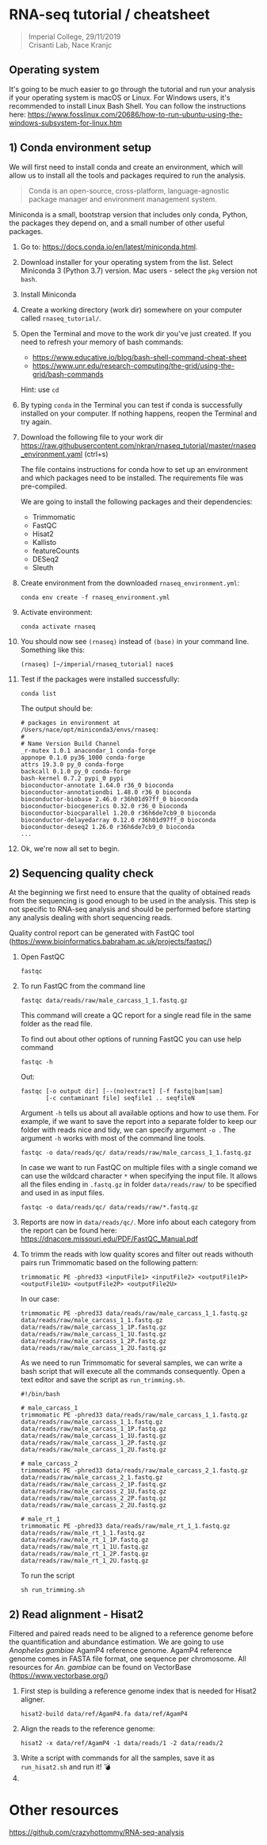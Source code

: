 # RNA-seq tutorial / cheatsheet 
> Imperial College, 29/11/2019\
> Crisanti Lab, Nace Kranjc

## Operating system
It's going to be much easier to go through the tutorial and run your analysis if your operating system is macOS or Linux. For Windows users, it's recommended to install Linux Bash Shell. You can follow the instructions here: https://www.fosslinux.com/20686/how-to-run-ubuntu-using-the-windows-subsystem-for-linux.htm

## 1) Conda environment setup
We will first need to install conda and create an environment, which will allow us to install all the tools and packages required to run the analysis.

> Conda is an open-source, cross-platform, language-agnostic package manager and environment management system.

Miniconda is a small, bootstrap version that includes only conda, Python, the packages they depend on, and a small number of other useful packages. 

1) Go to: https://docs.conda.io/en/latest/miniconda.html. 

2) Download installer for your operating system from the list. Select Miniconda 3 (Python 3.7) version. Mac users - select the `pkg` version not `bash`.

3) Install Miniconda

4) Create a working directory (work dir) somewhere on your computer called `rnaseq_tutorial/`.

5) Open the Terminal and move to the work dir you've just created. If you need to refresh your memory of bash commands:
    - https://www.educative.io/blog/bash-shell-command-cheat-sheet 
    - https://www.unr.edu/research-computing/the-grid/using-the-grid/bash-commands
 
    Hint: use `cd`

6) By typing `conda` in the Terminal you can test if conda is successfully installed on your computer. If nothing happens, reopen the Terminal and try again.

7) Download the following file to your work dir https://raw.githubusercontent.com/nkran/rnaseq_tutorial/master/rnaseq_environment.yaml (ctrl+s)

    The file contains instructions for conda how to set up an environment and which packages need to be installed. The requirements file was pre-compiled.

    We are going to install the following packages and their dependencies:

    * Trimmomatic
    * FastQC
    * Hisat2
    * Kallisto
    * featureCounts
    * DESeq2
    * Sleuth

8) Create environment from the downloaded `rnaseq_environment.yml`:
    
    ```
    conda env create -f rnaseq_environment.yml
    ```

9) Activate environment:
    
    ```
    conda activate rnaseq
     ```

10) You should now see `(rnaseq)` instead of `(base)` in your command line. Something like this:

    ```
    (rnaseq) [~/imperial/rnaseq_tutorial] nace$
    ```

11) Test if the packages were installed successfully:

    ```
    conda list
    ```

    The output should be:

    ```
    # packages in environment at /Users/nace/opt/miniconda3/envs/rnaseq:
    #
    # Name Version Build Channel
    _r-mutex 1.0.1 anacondar_1 conda-forge
    appnope 0.1.0 py36_1000 conda-forge
    attrs 19.3.0 py_0 conda-forge
    backcall 0.1.0 py_0 conda-forge
    bash-kernel 0.7.2 pypi_0 pypi
    bioconductor-annotate 1.64.0 r36_0 bioconda
    bioconductor-annotationdbi 1.48.0 r36_0 bioconda
    bioconductor-biobase 2.46.0 r36h01d97ff_0 bioconda
    bioconductor-biocgenerics 0.32.0 r36_0 bioconda
    bioconductor-biocparallel 1.20.0 r36h6de7cb9_0 bioconda
    bioconductor-delayedarray 0.12.0 r36h01d97ff_0 bioconda
    bioconductor-deseq2 1.26.0 r36h6de7cb9_0 bioconda
    ...
    ```

12) Ok, we're now all set to begin.


## 2) Sequencing quality check
At the beginning we first need to ensure that the quality of obtained reads from the sequencing is good enough to be used in the analysis. This step is not specific to RNA-seq analysis and should be performed before starting any analysis dealing with short sequencing reads.

Quality control report can be generated with FastQC tool (https://www.bioinformatics.babraham.ac.uk/projects/fastqc/)

1) Open FastQC
    
    ```
    fastqc
    ```

2) To run FastQC from the command line
    
    ```
    fastqc data/reads/raw/male_carcass_1_1.fastq.gz 
    ```
    This command will create a QC report for a single read file in the same folder as the read file. 

    To find out about other options of running FastQC you can use help command
    ```
    fastqc -h
    ```

    Out:
    ```
    fastqc [-o output dir] [--(no)extract] [-f fastq|bam|sam]
           [-c contaminant file] seqfile1 .. seqfileN
    ```

    Argument `-h` tells us about all available options and how to use them. For example, if we want to save the report into a separate folder to keep our folder with reads nice and tidy, we can specify argument `-o `. The argument `-h` works with most of the command line tools.

    ```
    fastqc -o data/reads/qc/ data/reads/raw/male_carcass_1_1.fastq.gz
    ```

    In case we want to run FastQC on multiple files with a single comand we can use the wildcard character `*` when specifying the input file. It allows all the files ending in `.fastq.gz` in folder `data/reads/raw/` to be specified and used in as input files.

    ```
    fastqc -o data/reads/qc/ data/reads/raw/*.fastq.gz
    ```

3) Reports are now in `data/reads/qc/`. More info about each category from the report can be found here: https://dnacore.missouri.edu/PDF/FastQC_Manual.pdf

4) To trimm the reads with low quality scores and filter out reads withouth pairs run Trimmomatic based on the following pattern:
    
    ```
    trimmomatic PE -phred33 <inputFile1> <inputFile2> <outputFile1P> <outputFile1U> <outputFile2P> <outputFile2U>
    ```
    In our case:
    ```
    trimmomatic PE -phred33 data/reads/raw/male_carcass_1_1.fastq.gz data/reads/raw/male_carcass_1_1.fastq.gz data/reads/raw/male_carcass_1_1P.fastq.gz data/reads/raw/male_carcass_1_1U.fastq.gz data/reads/raw/male_carcass_1_2P.fastq.gz data/reads/raw/male_carcass_1_2U.fastq.gz
    ```

    As we need to run Trimmomatic for several samples, we can write a bash script that will execute all the commands consequently. Open a text editor and save the script as `run_trimming.sh`.

    ```
    #!/bin/bash

    # male_carcass_1 
    trimmomatic PE -phred33 data/reads/raw/male_carcass_1_1.fastq.gz data/reads/raw/male_carcass_1_1.fastq.gz data/reads/raw/male_carcass_1_1P.fastq.gz data/reads/raw/male_carcass_1_1U.fastq.gz data/reads/raw/male_carcass_1_2P.fastq.gz data/reads/raw/male_carcass_1_2U.fastq.gz
    
    # male_carcass_2    
    trimmomatic PE -phred33 data/reads/raw/male_carcass_2_1.fastq.gz data/reads/raw/male_carcass_2_1.fastq.gz data/reads/raw/male_carcass_2_1P.fastq.gz data/reads/raw/male_carcass_2_1U.fastq.gz data/reads/raw/male_carcass_2_2P.fastq.gz data/reads/raw/male_carcass_2_2U.fastq.gz
    
    # male_rt_1
    trimmomatic PE -phred33 data/reads/raw/male_rt_1_1.fastq.gz data/reads/raw/male_rt_1_1.fastq.gz data/reads/raw/male_rt_1_1P.fastq.gz data/reads/raw/male_rt_1_1U.fastq.gz data/reads/raw/male_rt_1_2P.fastq.gz data/reads/raw/male_rt_1_2U.fastq.gz
    
    ```

    To run the script
    ```
    sh run_trimming.sh
    ```

## 2) Read alignment - Hisat2
Filtered and paired reads need to be aligned to a reference genome before the quantification and abundance estimation. We are going to use *Anopheles gambiae* AgamP4 reference genome. AgamP4 reference genome comes in FASTA file format, one sequence per chromosome. All resources for *An. gambiae* can be found on VectorBase (https://www.vectorbase.org/)

1) First step is building a reference genome index that is needed for Hisat2  aligner.
    ```
    hisat2-build data/ref/AgamP4.fa data/ref/AgamP4
    ```
2) Align the reads to the reference genome:
    ```
    hisat2 -x data/ref/AgamP4 -1 data/reads/1 -2 data/reads/2
    ```
3) Write a script with commands for all the samples, save it as `run_hisat2.sh` and run it! :bomb:
4)

 

# Other resources
https://github.com/crazyhottommy/RNA-seq-analysis